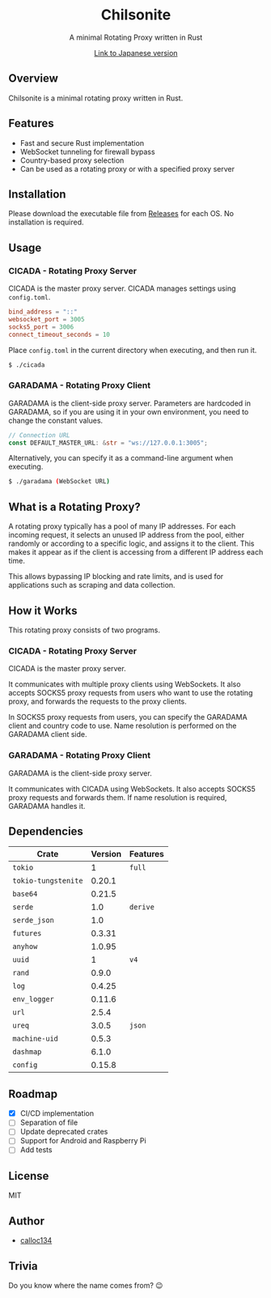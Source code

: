 <div align="center">
  <h1>Chilsonite</h1>
  <p>A minimal Rotating Proxy written in Rust</p>
    <a href="./README.ja.md">Link to Japanese version</a>
</div>

## Overview

Chilsonite is a minimal rotating proxy written in Rust.

## Features

- Fast and secure Rust implementation
- WebSocket tunneling for firewall bypass
- Country-based proxy selection
- Can be used as a rotating proxy or with a specified proxy server

## Installation

Please download the executable file from [Releases](https://github.com/calloc134/chilsonite/releases) for each OS.
No installation is required.

## Usage

### CICADA - Rotating Proxy Server

CICADA is the master proxy server.
CICADA manages settings using `config.toml`.

```toml
bind_address = "::"
websocket_port = 3005
socks5_port = 3006
connect_timeout_seconds = 10
```

Place `config.toml` in the current directory when executing, and then run it.

```bash
$ ./cicada
```

### GARADAMA - Rotating Proxy Client

GARADAMA is the client-side proxy server.
Parameters are hardcoded in GARADAMA, so if you are using it in your own environment, you need to change the constant values.

```rust
// Connection URL
const DEFAULT_MASTER_URL: &str = "ws://127.0.0.1:3005";
```

Alternatively, you can specify it as a command-line argument when executing.

```bash
$ ./garadama (WebSocket URL)
```

## What is a Rotating Proxy?

A rotating proxy typically has a pool of many IP addresses. For each incoming request, it selects an unused IP address from the pool, either randomly or according to a specific logic, and assigns it to the client. This makes it appear as if the client is accessing from a different IP address each time.

This allows bypassing IP blocking and rate limits, and is used for applications such as scraping and data collection.

## How it Works

This rotating proxy consists of two programs.

### CICADA - Rotating Proxy Server

CICADA is the master proxy server.

It communicates with multiple proxy clients using WebSockets. It also accepts SOCKS5 proxy requests from users who want to use the rotating proxy, and forwards the requests to the proxy clients.

In SOCKS5 proxy requests from users, you can specify the GARADAMA client and country code to use. Name resolution is performed on the GARADAMA client side.

### GARADAMA - Rotating Proxy Client

GARADAMA is the client-side proxy server.

It communicates with CICADA using WebSockets. It also accepts SOCKS5 proxy requests and forwards them. If name resolution is required, GARADAMA handles it.

## Dependencies

| Crate               | Version | Features |
| ------------------- | ------- | -------- |
| `tokio`             | 1       | `full`   |
| `tokio-tungstenite` | 0.20.1  |          |
| `base64`            | 0.21.5  |          |
| `serde`             | 1.0     | `derive` |
| `serde_json`        | 1.0     |          |
| `futures`           | 0.3.31  |          |
| `anyhow`            | 1.0.95  |          |
| `uuid`              | 1       | `v4`     |
| `rand`              | 0.9.0   |          |
| `log`               | 0.4.25  |          |
| `env_logger`        | 0.11.6  |          |
| `url`               | 2.5.4   |          |
| `ureq`              | 3.0.5   | `json`   |
| `machine-uid`       | 0.5.3   |          |
| `dashmap`           | 6.1.0   |          |
| `config`            | 0.15.8  |          |

## Roadmap

- [x] CI/CD implementation
- [ ] Separation of file
- [ ] Update deprecated crates
- [ ] Support for Android and Raspberry Pi
- [ ] Add tests

## License

MIT

## Author

- [calloc134](https://github.com/calloc134)

## Trivia

Do you know where the name comes from? 😉
